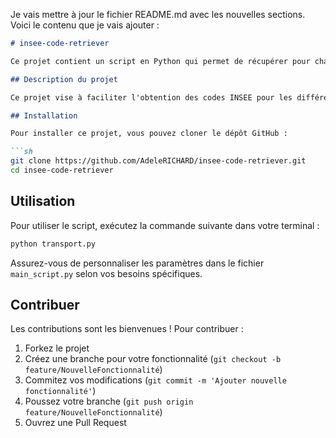 Je vais mettre à jour le fichier README.md avec les nouvelles sections. Voici le contenu que je vais ajouter :

```markdown
# insee-code-retriever

Ce projet contient un script en Python qui permet de récupérer pour chaque station de métro, bus et autres, le code INSEE associé et sa commune.

## Description du projet

Ce projet vise à faciliter l'obtention des codes INSEE pour les différentes stations de transport public en France. Le script récupère les informations nécessaires à partir de sources de données publiques et les associe à chaque station de métro, bus, etc.

## Installation

Pour installer ce projet, vous pouvez cloner le dépôt GitHub :

```sh
git clone https://github.com/AdeleRICHARD/insee-code-retriever.git
cd insee-code-retriever
```

## Utilisation

Pour utiliser le script, exécutez la commande suivante dans votre terminal :

```sh
python transport.py
```

Assurez-vous de personnaliser les paramètres dans le fichier `main_script.py` selon vos besoins spécifiques.

## Contribuer

Les contributions sont les bienvenues ! Pour contribuer :
1. Forkez le projet
2. Créez une branche pour votre fonctionnalité (`git checkout -b feature/NouvelleFonctionnalité`)
3. Commitez vos modifications (`git commit -m 'Ajouter nouvelle fonctionnalité'`)
4. Poussez votre branche (`git push origin feature/NouvelleFonctionnalité`)
5. Ouvrez une Pull Request
